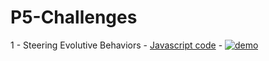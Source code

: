 # P5-Challenges

1 - Steering Evolutive Behaviors
	- [Javascript code](https://github.com/alseether/P5-Challenges/tree/master/1%20-%20Steering%20Evolutive%20Behaviors)
	- [![demo][1]][1]

[1]: https://raw.githubusercontent.com/alseether/P5-Challenges/blob/master/1%20-%20Steering%20Evolutive%20Behaviors/steering.gif